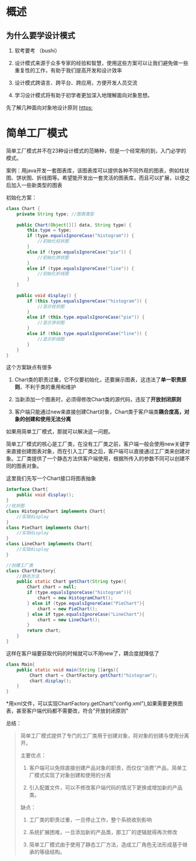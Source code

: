 



# 概述

## 为什么要学设计模式

1. 软考要考 （bushi）

2. 设计模式来源于众多专家的经验和智慧，使用这些方案可以让我们避免做一些重复性的工作，有助于我们提高开发和设计效率

3. 设计模式跨语言、跨平台、跨应用，方便开发人员交流

4. 学习设计模式将有助于初学者更加深入地理解面向对象思想。



先了解几种面向对象地设计原则 [https:]()



# 简单工厂模式

简单工厂模式并不在23种设计模式的范畴种，但是一个经常用的到，入门必学的模式。

案例：用java开发一套图表库，该图表库可以提供各种不同外观的图表，例如柱状图、饼状图、折线图等。希望能开发出一套灵活的图表库，而且可以扩展，以便之后加入一些新类型的图表



初始化方案：

```java
class Chart {
	private String type; //图表类型
	
	public Chart(Object[][] data, String type) {
		this.type = type;
		if (type.equalsIgnoreCase("histogram")) {
			//初始化柱状图
		}
		else if (type.equalsIgnoreCase("pie")) {
			//初始化饼状图
		}
		else if (type.equalsIgnoreCase("line")) {
			//初始化折线图
		}
	}
 
	public void display() {
		if (this.type.equalsIgnoreCase("histogram")) {
			//显示柱状图
		}
		else if (this.type.equalsIgnoreCase("pie")) {
			//显示饼状图
		}
		else if (this.type.equalsIgnoreCase("line")) {
			//显示折线图
		}	
	}
}
```

这个方案缺点有很多

1. Chart类的职责过重，它不仅要初始化，还要展示图表，这违法了**单一职责原则**，不利于类的重用和维护

2. 当新添加一个图表时，必须得修改Chart类的源代码，违反了**开放封闭原则**

3. 客户端只能通过new来直接创建Chart对象，Chart类于客户端类**耦合度高，对象的创建和使用无法分离**



如果用简单工厂模式，那就可以解决这一问题。

简单工厂模式的核心是工厂类，在没有工厂类之前，客户端一般会使用new关键字来直接创建图表对象，而在引入工厂类之后，客户端可以直接通过工厂类来创建对象。工厂类提供了一个静态方法供客户端使用，根据所传入的参数不同可以创建不同的图表对象。

这里我们先写一个Chart接口将图表抽象

```java
interface Chart{
    public void display();
}
//柱状图
class HistogramChart implements Chart{
    //实现display
}
class PieChart implements Chart{
    //实现display
}
class LineChart implements Chart{
    //实现display
}

//创建工厂类
class ChartFactory{
    //静态方法
    public static Chart getChart(String type){
        Chart chart = null;
        if (type.equalsIgnoreCase("histogram")){
            chart = new HistogramChart();
        } else if (type.equalsIgnoreCase("PieChart"){
            chart = new PieChart();
        } else if type.equalsIgnoreCase("LineChart"){
            chart = new LineChart();
        }
        return chart;
    }
}

```



这样在客户端要获取代码的时候就可以不用new了，耦合度就降低了

```java
class Main{
    public static void main(String []args){
         Chart chart = ChartFactory.getChart("histogram");   
         chart.display();    
    }
}
```

*用xml文件，可以实现ChartFactory.getChart("config.xml"),如果需要更换图表，甚至客户端代码都不需要改，符合"开放封闭原则"



总结：

> 简单工厂模式提供了专门的工厂类用于创建对象，将对象的创建与使用分离开。
> 
> 主要优点：
> 
> 1. 客户端可以免除直接创建产品对象的职责，而仅仅“消费”产品，简单工厂模式实现了对象创建和使用的分离
> 
> 2. 引入配置文件，可以不修改客户端代码的情况下更换或增加新的产品类。
> 
> 缺点：
> 
> 1. 工厂类的职责过重，一旦停止工作，整个系统收到影响
> 
> 2. 系统扩展困难，一旦添加新的产品类，那工厂的逻辑就得再次修改
> 
> 3. 简单工厂模式由于使用了静态工厂方法，造成工厂角色无法形成基于继承的等级结构。




